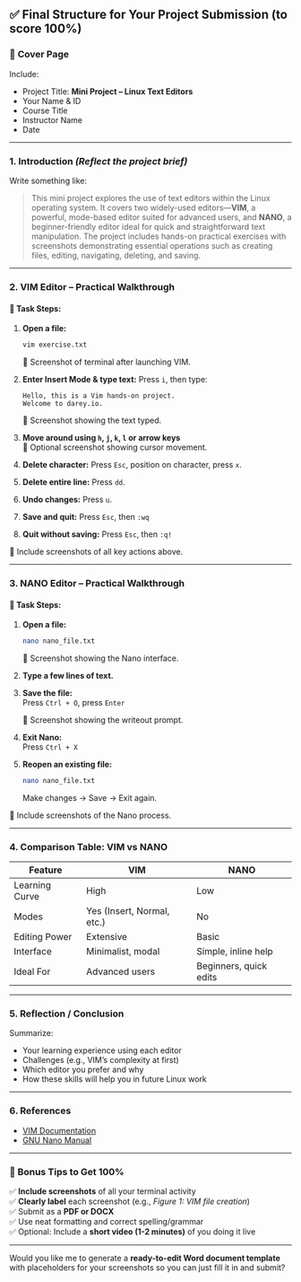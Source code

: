 

## ✅ **Final Structure for Your Project Submission (to score 100%)**

### 🔰 **Cover Page**
Include:
- Project Title: **Mini Project – Linux Text Editors**
- Your Name & ID
- Course Title
- Instructor Name
- Date

---

### 1. **Introduction** *(Reflect the project brief)*
Write something like:

> This mini project explores the use of text editors within the Linux operating system. It covers two widely-used editors—**VIM**, a powerful, mode-based editor suited for advanced users, and **NANO**, a beginner-friendly editor ideal for quick and straightforward text manipulation. The project includes hands-on practical exercises with screenshots demonstrating essential operations such as creating files, editing, navigating, deleting, and saving.

---

### 2. **VIM Editor – Practical Walkthrough**

#### 📌 Task Steps:
1. **Open a file:**
   ```bash
   vim exercise.txt
   ```
   📸 Screenshot of terminal after launching VIM.

2. **Enter Insert Mode & type text:**
   Press `i`, then type:
   ```
   Hello, this is a Vim hands-on project.
   Welcome to darey.io.
   ```
   📸 Screenshot showing the text typed.

3. **Move around using `h`, `j`, `k`, `l` or arrow keys**  
   📸 Optional screenshot showing cursor movement.

4. **Delete character:** Press `Esc`, position on character, press `x`.

5. **Delete entire line:** Press `dd`.

6. **Undo changes:** Press `u`.

7. **Save and quit:** Press `Esc`, then `:wq`

8. **Quit without saving:** Press `Esc`, then `:q!`

📸 Include screenshots of all key actions above.

---

### 3. **NANO Editor – Practical Walkthrough**

#### 📌 Task Steps:
1. **Open a file:**
   ```bash
   nano nano_file.txt
   ```
   📸 Screenshot showing the Nano interface.

2. **Type a few lines of text.**

3. **Save the file:**  
   Press `Ctrl + O`, press `Enter`

   📸 Screenshot showing the writeout prompt.

4. **Exit Nano:**  
   Press `Ctrl + X`

5. **Reopen an existing file:**
   ```bash
   nano nano_file.txt
   ```
   Make changes → Save → Exit again.

📸 Include screenshots of the Nano process.

---

### 4. **Comparison Table: VIM vs NANO**

| Feature              | VIM                        | NANO                       |
|----------------------|----------------------------|----------------------------|
| Learning Curve       | High                       | Low                        |
| Modes                | Yes (Insert, Normal, etc.) | No                         |
| Editing Power        | Extensive                  | Basic                      |
| Interface            | Minimalist, modal          | Simple, inline help        |
| Ideal For            | Advanced users             | Beginners, quick edits     |

---

### 5. **Reflection / Conclusion**

Summarize:
- Your learning experience using each editor
- Challenges (e.g., VIM’s complexity at first)
- Which editor you prefer and why
- How these skills will help you in future Linux work

---

### 6. **References**
- [VIM Documentation](https://www.vim.org/docs.php)  
- [GNU Nano Manual](https://www.nano-editor.org/dist/latest/nano.html)

---

### 📎 Bonus Tips to Get 100%

✅ **Include screenshots** of all your terminal activity  
✅ **Clearly label** each screenshot (e.g., *Figure 1: VIM file creation*)  
✅ Submit as a **PDF or DOCX**  
✅ Use neat formatting and correct spelling/grammar  
✅ Optional: Include a **short video (1-2 minutes)** of you doing it live

---

Would you like me to generate a **ready-to-edit Word document template** with placeholders for your screenshots so you can just fill it in and submit?